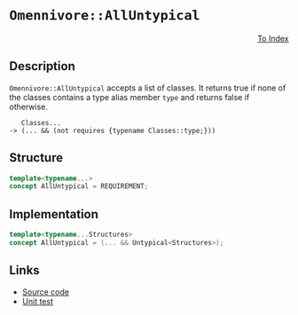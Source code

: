 <!-- Copyright 2024 Feng Mofan
SPDX-License-Identifier: Apache-2.0 -->

# `Omennivore::AllUntypical`

<p style='text-align: right;'><a href="../../concepts.md#omennivore-all-untypical">To Index</a></p>

## Description

`Omennivore::AllUntypical` accepts a list of classes.
It returns true if none of the classes contains a type alias member `type` and returns false if otherwise.

<pre><code>   Classes...
-> (... && (not requires {typename Classes::type;}))</code></pre>

## Structure

```C++
template<typename...>
concept AllUntypical = REQUIREMENT;
```

## Implementation

```C++
template<typename...Structures>
concept AllUntypical = (... && Untypical<Structures>);
```

## Links

- [Source code](../../../../conceptrodon/omennivore/concepts/descend/all_untypical.hpp)
- [Unit test](../../../../tests/unit/concepts/omennivore/all_untypical.test.hpp)
